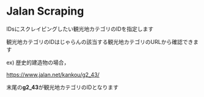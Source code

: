 # Jalan Scraping

IDsにスクレイピングしたい観光地カテゴリのIDを指定します

観光地カテゴリのIDはじゃらんの該当する観光地カテゴリのURLから確認できます

ex)
歴史的建造物の場合，

https://www.jalan.net/kankou/g2_43/

末尾の**g2_43**が観光地カテゴリのIDとなります


